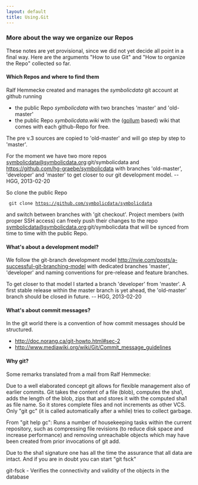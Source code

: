 ```yaml
---
layout: default
title: Using.Git
---
```


### More about the way we organize our Repos

These notes are yet provisional, since we did not yet decide all point in a final way. Here are the arguments "How to use Git" and "How to organize the Repo" collected so far.

#### Which Repos and where to find them

Ralf Hemmecke created and manages the *symbolicdata* git account at github running

-   the public Repo *symbolicdata* with two branches 'master' and 'old-master'
-   the public Repo *symbolicdata.wiki* with the ([gollum](https://github.com/github/gollum#readme) based) wiki that comes with each github-Repo for free.

The pre v.3 sources are copied to 'old-master' and will go step by step to 'master'.

  
For the moment we have two more repos symbolicdata@symbolicdata.org:git/symbolicdata and <https://github.com/hg-graebe/symbolicdata> with branches 'old-master', 'developer' and 'master' to get closer to our git development model. -- HGG, 2013-02-20

So clone the public Repo

` git clone `[`https://github.com/symbolicdata/symbolicdata`](https://github.com/symbolicdata/symbolicdata)

and switch between branches with 'git checkout'. Project members (with proper SSH access) can freely push their changes to the repo symbolicdata@symbolicdata.org:git/symbolicdata that will be synced from time to time with the public Repo.

#### What's about a development model?

We follow the git-branch development model <http://nvie.com/posts/a-successful-git-branching-model> with dedicated branches 'master', 'developer' and naming conventions for pre-release and feature branches.

  
To get closer to that model I started a branch 'developer' from 'master'. A first stable release within the master branch is yet ahead, the 'old-master' branch should be closed in future. -- HGG, 2013-02-20

#### What's about commit messages?

In the git world there is a convention of how commit messages should be structured.

-   <http://doc.norang.ca/git-howto.html#sec-2>
-   <http://www.mediawiki.org/wiki/Git/Commit_message_guidelines>

#### Why git?

Some remarks translated from a mail from Ralf Hemmecke:

Due to a well elaborated concept git allows for flexible management also of earlier commits. Git takes the content of a file (blob), computes the sha1, adds the length of the blob, zips that and stores it with the computed sha1 as file name. So it stores complete files and not increments as other VCS. Only "git gc" (it is called automatically after a while) tries to collect garbage.

  
From "git help gc": Runs a number of housekeeping tasks within the current repository, such as compressing file revisions (to reduce disk space and increase performance) and removing unreachable objects which may have been created from prior invocations of git add.

Due to the sha1 signature one has all the time the assurance that all data are intact. And if you are in doubt you can start "git fsck"

  
git-fsck - Verifies the connectivity and validity of the objects in the database


